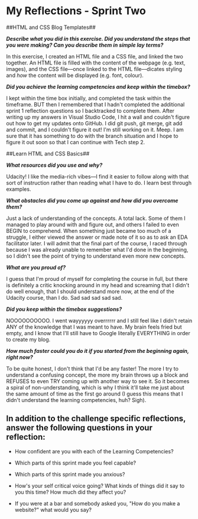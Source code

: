 # My Reflections - Sprint Two 
##HTML and CSS Blog Templates##

**_Describe what you did in this exercise. Did you understand the steps that you were making? Can you describe them in simple lay terms?_**

In this exercise, I created an HTML file and a CSS file, and linked the two together. An HTML file is filled with the content of the webpage (e.g. text, images), and the CSS file––once linked to the HTML file––dicates styling and _how_ the content will be displayed (e.g. font, colour).

**_Did you achieve the learning competencies and keep within the timebox?_**

I kept within the time box initially, and completed the task within the timeframe. BUT then I remembered that I hadn't completed the additional sprint 1 reflection questions so I backtracked to complete them. After writing up my answers in Visual Studio Code, I hit a wall and couldn't figure out how to get my updates onto GitHub. I did git push, git merge, git add and commit, and I couldn't figure it out! I'm still working on it. Meep. I am sure that it has something to do with the branch situation and I hope to figure it out soon so that I can continue with Tech step 2.

##Learn HTML and CSS Basics##

**_What resources did you use and why?_**

Udacity! I like the media-rich vibes––I find it easier to follow along with that sort of instruction rather than reading what I have to do. I learn best through examples.

**_What obstacles did you come up against and how did you overcome them?_**

Just a lack of understanding of the concepts. A total lack. Some of them I managed to play around with and figure out, and others I failed to even BEGIN to comprehend. When something just became too much of a struggle, I either viewed the answer or made note of it so as to ask an EDA facilitator later. I will admit that the final part of the course, I raced through because I was already unable to remember what I'd done in the beginning, so I didn't see the point of trying to understand even more new concepts. 

**_What are you proud of?_**

I guess that I'm proud of myself for completing the course in full, but there is definitely a critic knocking around in my head and screaming that I didn't do well enough, that I should understand more now, at the end of the Udacity course, than I do. Sad sad sad sad sad.

**_Did you keep within the timebox suggestions?_**

NOOOOOOOOOO. I went wayyyyyy overrrrrr and I still feel like I didn't retain ANY of the knowledge that I was meant to have. My brain feels fried but empty, and I know that I'll still have to Google literally EVERYTHING in order to create my blog. 

**_How much faster could you do it if you started from the beginning again, right now?_**

To be quite honest, I don't think that I'd be any faster! The more I try to understand a confusing concept, the more my brain throws up a block and REFUSES to even TRY coming up with another way to see it. So it becomes a spiral of non-understanding, which is why I think it'll take me just about the same amount of time as the first go around (I guess this means that I didn't understand the learning competencies, huh? Sigh).

## In addition to the challenge specific reflections, answer the following questions in your reflection:


- How confident are you with each of the Learning Competencies?



- Which parts of this sprint made you feel capable?



- Which parts of this sprint made you anxious?



- How's your self critical voice going? What kinds of things did it say to you this time? How much did they affect you?



- If you were at a bar and somebody asked you, "How do you make a website?" what would you say?

